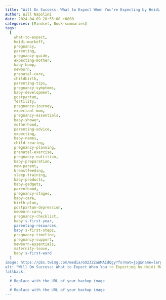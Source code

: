 ```yaml
---
title: "Will On Success: What to Expect When You're Expecting by Heidi Murkoff"
author: Will Napolini
date: 2024-04-09 20:55:00 +0800
categories: [Mindset, Book-summaries]
tags:
  [
    what-to-expect,
    heidi-murkoff,
    pregnancy,
    parenting,
    pregnancy-guide,
    expecting-mother,
    baby-bump,
    newborn,
    prenatal-care,
    childbirth,
    parenting-tips,
    pregnancy-symptoms,
    baby-development,
    postpartum,
    fertility,
    pregnancy-journey,
    expectant-mom,
    pregnancy-essentials,
    baby-shower,
    motherhood,
    parenting-advice,
    expecting,
    baby-names,
    child-rearing,
    pregnancy-planning,
    prenatal-exercise,
    pregnancy-nutrition,
    baby-preparation,
    new-parent,
    breastfeeding,
    sleep-training,
    baby-products,
    baby-gadgets,
    parenthood,
    pregnancy-stages,
    baby-care,
    birth-plan,
    postpartum-depression,
    newborn-care,
    pregnancy-checklist,
    baby's-first-year,
    parenting-resources,
    baby's-first-steps,
    pregnancy-timeline,
    pregnancy-support,
    newborn-essentials,
    maternity-leave,
    baby's-first-word
  ]
image: https://pbs.twimg.com/media/GO2JZZaWMAIdQgy?format=jpg&name=large
alt: "Will On Success: What to Expect When You're Expecting by Heidi Murkoff"
fallback:
  - 
  # Replace with the URL of your backup image
  -
  # Replace with the URL of your backup image
---
```


